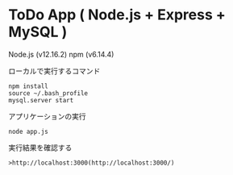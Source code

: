 # ToDo App ( Node.js + Express + MySQL )

Node.js (v12.16.2)
npm (v6.14.4)

ローカルで実行するコマンド
```
npm install
source ~/.bash_profile
mysql.server start
```

アプリケーションの実行
```
node app.js
```

実行結果を確認する
```
>http://localhost:3000(http://localhost:3000/)
```
